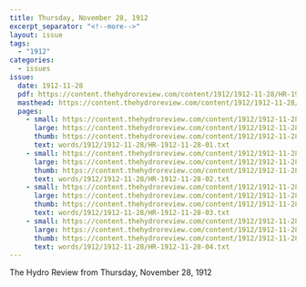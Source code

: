 ```yaml
---
title: Thursday, November 28, 1912
excerpt_separator: "<!--more-->"
layout: issue
tags:
  - "1912"
categories:
  - issues
issue:
  date: 1912-11-28
  pdf: https://content.thehydroreview.com/content/1912/1912-11-28/HR-1912-11-28.pdf
  masthead: https://content.thehydroreview.com/content/1912/1912-11-28/masthead/HR-1912-11-28.jpg
  pages:
    - small: https://content.thehydroreview.com/content/1912/1912-11-28/small/HR-1912-11-28-01.jpg
      large: https://content.thehydroreview.com/content/1912/1912-11-28/large/HR-1912-11-28-01.jpg
      thumb: https://content.thehydroreview.com/content/1912/1912-11-28/thumbnails/HR-1912-11-28-01.jpg
      text: words/1912/1912-11-28/HR-1912-11-28-01.txt
    - small: https://content.thehydroreview.com/content/1912/1912-11-28/small/HR-1912-11-28-02.jpg
      large: https://content.thehydroreview.com/content/1912/1912-11-28/large/HR-1912-11-28-02.jpg
      thumb: https://content.thehydroreview.com/content/1912/1912-11-28/thumbnails/HR-1912-11-28-02.jpg
      text: words/1912/1912-11-28/HR-1912-11-28-02.txt
    - small: https://content.thehydroreview.com/content/1912/1912-11-28/small/HR-1912-11-28-03.jpg
      large: https://content.thehydroreview.com/content/1912/1912-11-28/large/HR-1912-11-28-03.jpg
      thumb: https://content.thehydroreview.com/content/1912/1912-11-28/thumbnails/HR-1912-11-28-03.jpg
      text: words/1912/1912-11-28/HR-1912-11-28-03.txt
    - small: https://content.thehydroreview.com/content/1912/1912-11-28/small/HR-1912-11-28-04.jpg
      large: https://content.thehydroreview.com/content/1912/1912-11-28/large/HR-1912-11-28-04.jpg
      thumb: https://content.thehydroreview.com/content/1912/1912-11-28/thumbnails/HR-1912-11-28-04.jpg
      text: words/1912/1912-11-28/HR-1912-11-28-04.txt
---
```


The Hydro Review from Thursday, November 28, 1912

<!--more-->

